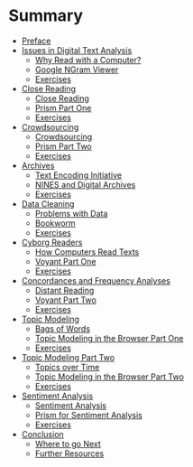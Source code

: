 # Summary

* [Preface](preface.md)
* [Issues in Digital Text Analysis]()
    * [Why Read with a Computer?](issues/why_read_with_a_computer.md)
    * [Google NGram Viewer](issues/google_ngram.md)
    * [Exercises](issues/exercises)
* [Close Reading]()
    * [Close Reading](close_reading/close_reading.md)
    * [Prism Part One](close_reading/prism_part_one.md)
    * [Exercises](close_reading/exercises.md)
* [Crowdsourcing]()
    * [Crowdsourcing](crowdsourcing/crowdsourcing.md)
    * [Prism Part Two](crowdsourcing/prism_part_two.md)
    * [Exercises](crowdsourcing/exercises.md)
* [Archives]()
    * [Text Encoding Initiative](archives//tei.md)
    * [NINES and Digital Archives](archives//nines.md)
    * [Exercises](archives/exercises.md)
* [Data Cleaning]()
    * [Problems with Data](data_cleaning/problems_with_data.md)
    * [Bookworm](data_cleaning/bookworm.md)
    * [Exercises](data_cleaning/exercises.md)
* [Cyborg Readers]()
    * [How Computers Read Texts](cyborg_readers/computer_reading.md)
    * [Voyant Part One](cyborg_readers/voyant_part_one.md)
    * [Exercises](cyborg_readers/exercises.md)
* [Concordances and Frequency Analyses]()
    * [Distant Reading](text_analysis/distant_reading.md)
    * [Voyant Part Two](text_analysis/voyant_part_two.md)
    * [Exercises](text_analysis/exercises.md)
* [Topic Modeling]()
    * [Bags of Words](topic_modeling/bags_of_words.md)
    * [Topic Modeling in the Browser Part One](topic_modeling/topic_modeling_part_one.md)
    * [Exercises](topic_modeling/exercises.md)
* [Topic Modeling Part Two]()
    * [Topics over Time](topic_modeling/topics_over_time.md)
    * [Topic Modeling in the Browser Part Two](topic_modeling/topic_modeling_part_two.md)
    * [Exercises](topic_modeling/exercises.md)
* [Sentiment Analysis]()
    * [Sentiment Analysis](sentiment_analysis/sentiment_analysis.md)
    * [Prism for Sentiment Analysis](sentiment_analysis/prism_part_three.md)
    * [Exercises](sentiment_analysis/exercises.md)
* [Conclusion]()
    * [Where to go Next](conclusion/where_to_go.md)
    * [Further Resources](conclusion/resources.md)

